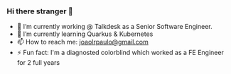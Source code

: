 ### Hi there stranger 👋

- 🔭 I’m currently working @ Talkdesk as a Senior Software Engineer.
- 🌱 I’m currently learning Quarkus & Kubernetes
- 📫 How to reach me: joaolrpaulo@gmail.com
- ⚡ Fun fact: I'm a diagnosted colorblind which worked as a FE Engineer for 2 full years
